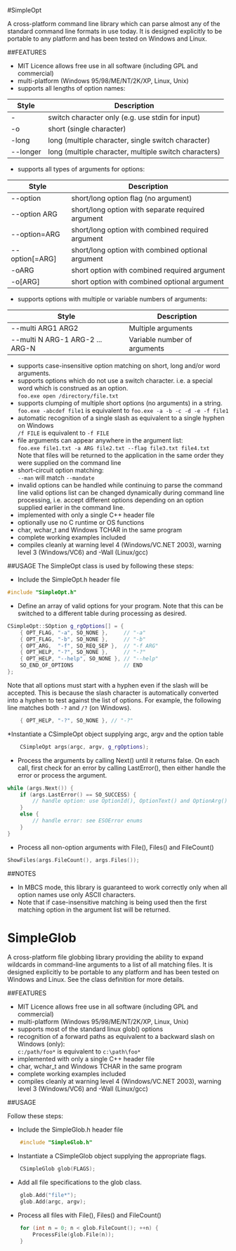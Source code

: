 #SimpleOpt

A cross-platform command line library which can parse almost any of the standard command line formats in use today. It is designed explicitly to be portable to any platform and has been tested on Windows and Linux. 

##FEATURES
* MIT Licence allows free use in all software (including GPL and commercial)
* multi-platform (Windows 95/98/ME/NT/2K/XP, Linux, Unix)
* supports all lengths of option names:

Style    | Description
-------- | -----------
-        | switch character only (e.g. use stdin for input)
-o       | short (single character)
-long    | long (multiple character, single switch character)
--longer | long (multiple character, multiple switch characters)

* supports all types of arguments for options:

Style          | Description
-------------- | -----------
--option       | short/long option flag (no argument)
--option ARG   | short/long option with separate required argument
--option=ARG   | short/long option with combined required argument
--option[=ARG] | short/long option with combined optional argument
-oARG          | short option with combined required argument
-o[ARG]        | short option with combined optional argument

* supports options with multiple or variable numbers of arguments:

Style                           | Description
------------------------------- | -----------
--multi ARG1 ARG2               | Multiple arguments
--multi N ARG-1 ARG-2 ... ARG-N | Variable number of arguments

* supports case-insensitive option matching on short, long and/or word arguments.
* supports options which do not use a switch character. i.e. a special word which is construed as an option.  
    ```foo.exe open /directory/file.txt```
* supports clumping of multiple short options (no arguments) in a string.  
    ```foo.exe -abcdef file1``` is equivalent to ```foo.exe -a -b -c -d -e -f file1```
* automatic recognition of a single slash as equivalent to a single hyphen on Windows  
    ```/f FILE``` is equivalent to ```-f FILE```
* file arguments can appear anywhere in the argument list:  
    ```foo.exe file1.txt -a ARG file2.txt --flag file3.txt file4.txt```  
  Note that files will be returned to the application in the same order they were supplied on the command line
* short-circuit option matching:  
    ```--man``` will match ```--mandate```
* invalid options can be handled while continuing to parse the command line valid options list can be changed dynamically during command line processing, i.e. accept different options depending on an option supplied earlier in the command line.
* implemented with only a single C++ header file
* optionally use no C runtime or OS functions
* char, wchar_t and Windows TCHAR in the same program
* complete working examples included
* compiles cleanly at warning level 4 (Windows/VC.NET 2003), warning level 3 (Windows/VC6) and -Wall (Linux/gcc)

##USAGE
The SimpleOpt class is used by following these steps:
* Include the SimpleOpt.h header file
```c++
#include "SimpleOpt.h"
```
* Define an array of valid options for your program. Note that this can be switched to a different table during processing as desired.
```c++
CSimpleOpt::SOption g_rgOptions[] = {
    { OPT_FLAG, "-a", SO_NONE },     // "-a"
    { OPT_FLAG, "-b", SO_NONE },     // "-b"
    { OPT_ARG,  "-f", SO_REQ_SEP },  // "-f ARG"
    { OPT_HELP, "-?", SO_NONE },     // "-?"
    { OPT_HELP, "--help", SO_NONE }, // "--help"
    SO_END_OF_OPTIONS                // END
};
```
Note that all options must start with a hyphen even if the slash will be accepted. This is because the slash character is automatically converted into a hyphen to test against the list of options. For example, the following line matches both ```-?``` and ```/?``` (on Windows).
```c++
    { OPT_HELP, "-?", SO_NONE }, // "-?"
```
*Instantiate a CSimpleOpt object supplying argc, argv and the option table
```c++
    CSimpleOpt args(argc, argv, g_rgOptions);
```
* Process the arguments by calling Next() until it returns false. On each call, first check for an error by calling LastError(), then either handle the error or process the argument.
```c++
while (args.Next()) {
    if (args.LastError() == SO_SUCCESS) {
        // handle option: use OptionId(), OptionText() and OptionArg()
    }
    else {
        // handle error: see ESOError enums
    }
}
```
* Process all non-option arguments with File(), Files() and FileCount()
```c++
ShowFiles(args.FileCount(), args.Files());
```

##NOTES
* In MBCS mode, this library is guaranteed to work correctly only when all option names use only ASCII characters.
* Note that if case-insensitive matching is being used then the first matching option in the argument list will be returned.

# SimpleGlob

A cross-platform file globbing library providing the ability to
expand wildcards in command-line arguments to a list of all matching
files. It is designed explicitly to be portable to any platform and has
been tested on Windows and Linux. See the class definition for more details.

##FEATURES
- MIT Licence allows free use in all software (including GPL and commercial)
- multi-platform (Windows 95/98/ME/NT/2K/XP, Linux, Unix)
- supports most of the standard linux glob() options
- recognition of a forward paths as equivalent to a backward slash on Windows (only):  
    ```c:/path/foo*``` is equivalent to ```c:\path\foo*```
- implemented with only a single C++ header file
- char, wchar_t and Windows TCHAR in the same program
- complete working examples included
- compiles cleanly at warning level 4 (Windows/VC.NET 2003), warning level 3 (Windows/VC6) and -Wall (Linux/gcc)

##USAGE

Follow these steps:
- Include the SimpleGlob.h header file
```c++
    #include "SimpleGlob.h"
```

- Instantiate a CSimpleGlob object supplying the appropriate flags.
```c++
    CSimpleGlob glob(FLAGS);
```

- Add all file specifications to the glob class.
```c++
    glob.Add("file*");
    glob.Add(argc, argv);
```

- Process all files with File(), Files() and FileCount()
```c++
    for (int n = 0; n < glob.FileCount(); ++n) {
        ProcessFile(glob.File(n));
    }
```
